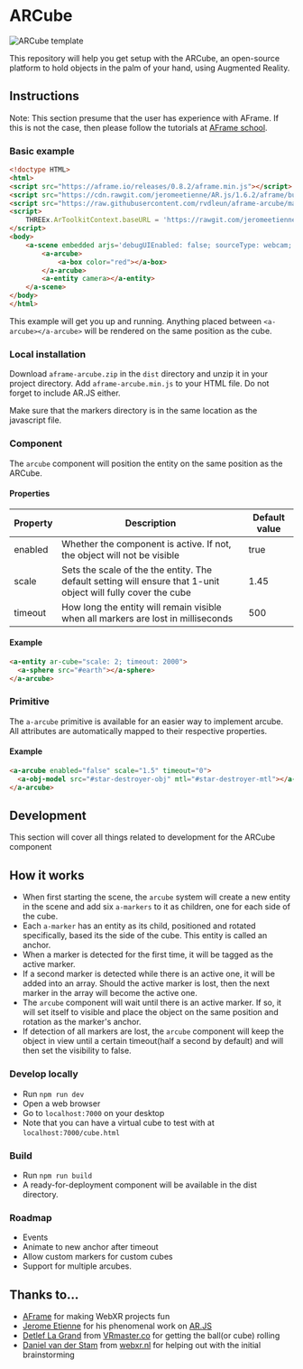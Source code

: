 # ARCube

![ARCube template](https://raw.githubusercontent.com/rvdleun/aframe-arcube/master/ARCube-template.png?token=ADO5IT01LxcfbTdy8r-72UddbsEAW1Wxks5cXcAuwA%3D%3D)

This repository will help you get setup with the ARCube, an open-source platform to hold objects in the palm of your hand, using Augmented Reality.

## Instructions
Note: This section presume that the user has experience with AFrame. If this is not the case, then please follow the tutorials at [AFrame school](https://aframe.io/aframe-school/).

### Basic example
```html
<!doctype HTML>
<html>
<script src="https://aframe.io/releases/0.8.2/aframe.min.js"></script>
<script src="https://cdn.rawgit.com/jeromeetienne/AR.js/1.6.2/aframe/build/aframe-ar.js"> </script>
<script src="https://raw.githubusercontent.com/rvdleun/aframe-arcube/master/dist/aframe-arcube.min.js?token=ADO5IUetiLeDdshz1UgUvmkNcGQXw6Ohks5cXcDHwA%3D%3D"></script>
<script>
    THREEx.ArToolkitContext.baseURL = 'https://rawgit.com/jeromeetienne/ar.js/master/three.js/'
</script>
<body>
    <a-scene embedded arjs='debugUIEnabled: false; sourceType: webcam; detectionMode: mono;'>
        <a-arcube>
            <a-box color="red"></a-box>
        </a-arcube>
        <a-entity camera></a-entity>
    </a-scene>
</body>
</html>
```
This example will get you up and running. Anything placed between `<a-arcube></a-arcube>` will be rendered on the same position as the cube.

### Local installation

Download `aframe-arcube.zip` in the `dist` directory and unzip it in your project directory. Add `aframe-arcube.min.js` to your HTML file. Do not forget to include AR.JS either.

Make sure that the markers directory is in the same location as the javascript file.

### Component

The `arcube` component will position the entity on the same position as the ARCube.

#### Properties

| Property         | Description                                                                                                    | Default value |
| ---------------- | -------------------------------------------------------------------------------------------------------------- | ------------- |
| enabled          | Whether the component is active. If not, the object will not be visible                                        | true          |
| scale            | Sets the scale of the the entity. The default setting will ensure that 1-unit object will fully cover the cube | 1.45          |
| timeout          | How long the entity will remain visible when all markers are lost in milliseconds                              | 500           |

#### Example
```html
<a-entity ar-cube="scale: 2; timeout: 2000">
  <a-sphere src="#earth"></a-sphere>
</a-arcube>
```

### Primitive
The `a-arcube` primitive is available for an easier way to implement arcube. All attributes are automatically mapped to their respective properties.

#### Example
```html
<a-arcube enabled="false" scale="1.5" timeout="0">
  <a-obj-model src="#star-destroyer-obj" mtl="#star-destroyer-mtl"></a-obj-model>
</a-arcube>
```

## Development
This section will cover all things related to development for the ARCube component

## How it works
* When first starting the scene, the `arcube` system will create a new entity in the scene and add six `a-markers` to it as children, one for each side of the cube.
* Each `a-marker` has an entity as its child, positioned and rotated specifically, based its the side of the cube. This entity is called an anchor.
* When a marker is detected for the first time, it will be tagged as the active marker.
* If a second marker is detected while there is an active one, it will be added into an array. Should the active marker is lost, then the next marker in the array will become the active one.
* The `arcube` component will wait until there is an active marker. If so, it will set itself to visible and place the object on the same position and rotation as the marker's anchor.
* If detection of all markers are lost, the `arcube` component will keep the object in view until a certain timeout(half a second by default) and will then set the visibility to false.

### Develop locally
* Run `npm run dev`
* Open a web browser
* Go to `localhost:7000` on your desktop
* Note that you can have a virtual cube to test with at `localhost:7000/cube.html`

### Build
* Run `npm run build`
* A ready-for-deployment component will be available in the dist directory.

### Roadmap
* Events
* Animate to new anchor after timeout
* Allow custom markers for custom cubes
* Support for multiple arcubes.

## Thanks to...
* [AFrame](aframe.io) for making WebXR projects fun
* [Jerome Etienne](https://twitter.com/jerome_etienne) for his phenomenal work on [AR.JS](https://github.com/jeromeetienne/AR.js)
* [Detlef La Grand](https://www.linkedin.com/in/detleflagrand/) from [VRmaster.co](https://vrmaster.co) for getting the ball(or cube) rolling
* [Daniel van der Stam](https://www.linkedin.com/in/daniel-van-der-stam-7616a34) from [webxr.nl](https://webxr.nl) for helping out with the initial brainstorming